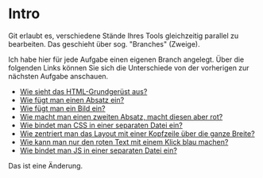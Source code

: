 # Intro

Git erlaubt es, verschiedene Stände Ihres Tools gleichzeitig parallel zu bearbeiten.
Das geschieht über sog. "Branches" (Zweige).

Ich habe hier für jede Aufgabe einen eigenen Branch angelegt. Über die folgenden Links können Sie sich
die Unterschiede von der vorherigen zur nächsten Aufgabe anschauen.

+ [Wie sieht das HTML-Grundgerüst aus?](https://github.com/kishtner/digitale-medienformate_intro/compare/main...feature/grundgeruest)
+ [Wie fügt man einen Absatz ein?](https://github.com/kishtner/digitale-medienformate_intro/compare/feature/grundgeruest...feature/absatz)
+ [Wie fügt man ein Bild ein?](https://github.com/kishtner/digitale-medienformate_intro/compare/feature/absatz...feature/image)
+ [Wie macht man einen zweiten Absatz, macht diesen aber rot?](https://github.com/kishtner/digitale-medienformate_intro/compare/feature/image...feature/red-paragraph)
+ [Wie bindet man CSS in einer separaten Datei ein?](https://github.com/kishtner/digitale-medienformate_intro/compare/feature/red-paragraph...feature/external-styles)
+ [Wie zentriert man das Layout mit einer Kopfzeile über die ganze Breite?](https://github.com/kishtner/digitale-medienformate_intro/compare/feature/external-styles...feature/centered-layout)
+ [Wie kann man nur den roten Text mit einem Klick blau machen?](https://github.com/kishtner/digitale-medienformate_intro/compare/feature/centered-layout...feature/toggle-paragraph-color)
+ [Wie bindet man JS in einer separaten Datei ein?](https://github.com/kishtner/digitale-medienformate_intro/compare/feature/toggle-paragraph-color...feature/external-script)

Das ist eine Änderung.
